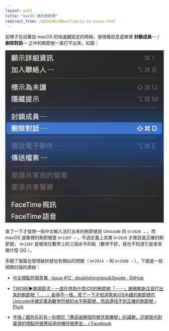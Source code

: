 ```yaml
---
layout: post
title: "macOS 裡的刪節號"
redirect_from: /2024/01/08/ellipsis-in-macos.html
---
```


前陣子在試著加 macOS 的快速鍵設定的時候，發現像訊息選單裡 **封鎖成員⋯** / **刪除對話⋯** 之中的刪節號一直打不出來，如圖：

![](/assets/images/2024-01-08/messages-menu.png)

查了一下才發現一般中文輸入法打出來的刪節號是 Unicode 的 `U+2026 …` ，而 macOS 選單裡的刪節號是 `U+22EF ⋯` ，不過定義上其實 `U+2026` 才應該是正確的刪節號， `U+22EF` 是被用在數學上的三個水平的點（數學不好，我也不知道它是拿來做什麼 QQ ）。

多翻了幾篇也發現破折號也有類似的問題（ `U+2014 —` 和 `U+2500 ─` ），下面是一些相關討論的連結：

- [中文標點符號差異 · Issue #12 · dpublishing/epub3guide · GitHub](https://github.com/dpublishing/epub3guide/issues/12)

- [TWOBE▶開源節流 - 一直在想為什麼iOS的刪節號「⋯⋯」跟微軟新注音打出來的刪節號「……」長得不一樣，爬了一下才知道原來iOS內建的刪節號在Unicode中被定義為數學符號的水平刪節號，而且還找不到正確的刪節號 - Plurk](https://www.plurk.com/p/nvfnrg)

- [字嗨 / ‌國外先前有一則關於「應該由哪個符號充當撇號」的議題，近期我也對臺灣的標點符號應採用何種符號產生... / Facebook](https://www.facebook.com/groups/enjoyfonts/permalink/1137907106364163/)
